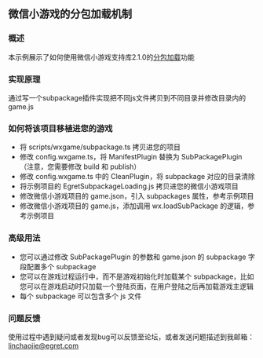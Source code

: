 ## 微信小游戏的分包加载机制

### 概述

本示例展示了如何使用微信小游戏支持库2.1.0的[分包加载](https://developers.weixin.qq.com/minigame/dev/tutorial/base/subpackages.html)功能

### 实现原理

通过写一个subpackage插件实现把不同js文件拷贝到不同目录并修改目录内的game.js

### 如何将该项目移植进您的游戏

* 将 scripts/wxgame/subpackage.ts 拷贝进您的项目
* 修改 config.wxgame.ts，将 ManifestPlugin 替换为 SubPackagePlugin （注意，您需要修改 build 和 publish）
* 修改 config.wxgame.ts 中的 CleanPlugin，将 subpackage 对应的目录清除
* 将示例项目的 EgretSubpackageLoading.js 拷贝进您的微信小游戏项目
* 修改微信小游戏项目的 game.json，引入 subpackages 属性，参考示例项目
* 修改微信小游戏项目的 game.js，添加调用 wx.loadSubPackage 的逻辑，参考示例项目


### 高级用法

* 您可以通过修改 SubPackagePlugin 的参数和 game.json 的 subpackage 字段配置多个 subpackage
* 您可以在游戏过程运行中，而不是游戏初始化时加载某个 subpackage，比如您可以在游戏启动时只加载一个登陆页面，在用户登陆之后再加载游戏主逻辑
* 每个 subpackage 可以包含多个 js 文件

### 问题反馈
使用过程中遇到疑问或者发现bug可以反馈至论坛，或者发送问题描述到我邮箱：linchaojie@egret.com